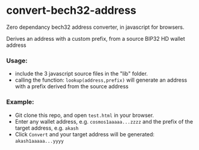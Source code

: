 # convert-bech32-address
Zero dependancy bech32 address converter, in javascript for browsers.

Derives an address with a custom prefix, from a source BIP32 HD wallet address


### Usage:
- include the 3 javascript source files in the "lib" folder.
- calling the function: `lookup(address,prefix)` will generate an address with a prefix derived from the source address

### Example:
- Git clone this repo, and open `test.html` in your browser.
- Enter any wallet address, e.g. `cosmos1aaaaa...zzzz` and the prefix of the target address, e.g. `akash`
- Click `Convert` and your target address will be generated: `akash1aaaaa...yyyy`

